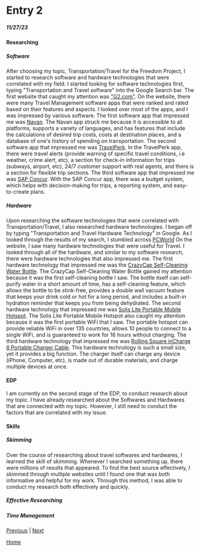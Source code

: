 # Entry 2
##### 11/27/23

#### Researching 
##### Software
After choosing my topic, Transportation/Travel for the Freedom Project, I started to research software and hardware technologies that were correlated with my field. I started looking for software technologies first, typing "Transportation and Travel software" into the Google Search bar. The first website that caught my attention was ["G2.com"](https://www.g2.com/categories/travel-management). On the website, there were many Travel Management software apps that were ranked and rated based on their features and aspects. I looked over most of the apps, and I was impressed by various software. The first software app that impressed me was [Navan](https://navan.com/). The Navan app struck me because it is accessible to all platforms, supports a variety of languages, and has features that include the calculations of desired trip costs, costs at destination places, and a database of one's history of spending on transportation. The second software app that impressed me was [TravelPerk](https://www.travelperk.com/). In the TravelPerk app, there were travel alerts (provide warning of specific travel conditions, i.e weather, crime alert, etc), a section for check-in information for trips (subways, airport, etc), 24/7 customer support with real agents, and there is a section for flexible trip sections. The third software app that impressed me was [SAP Concur](https://www.concur.com/). With the SAP Concur app, there was a budget system, which helps with decision-making for trips, a reporting system, and easy-to-create plans. 

##### Hardware
Upon researching the software technologies that were correlated with Transportation/Travel, I also researched hardware technologies. I began off by typing "Transportation and Travel Hardware Technology" in Google. As I looked through the results of my search, I stumbled across [PCWorld](https://www.pcworld.com/article/2000726/travel-gadgets-need-next-trip-or-vacation.html) On the website, I saw many hardware technologies that were useful for Travel. I looked through all of the hardware, and similar to my software research, there were hardware technologies that also impressed me. The first hardware technology that impressed me was the [CrazyCap Self-Cleaning Water Bottle](https://www.amazon.com/CrazyCap-Pro-Award-Winning-Self-Cleaning-Insulated/dp/B0B4BSYSPZ/?tag=pcworld02-20&asc_refurl=https%3A%2F%2Fwww.pcworld.com%2Farticle%2F2000726%2Ftravel-gadgets-need-next-trip-or-vacation.html&th=1). The CrazyCap Self-Cleaning Water Bottle gained my attention because it was the first self-cleaning bottle I saw. The bottle itself can self-purify water in a short amount of time, has a self-cleaning feature, which allows the bottle to be stink-free, provides a double wall vacuum feature that keeps your drink cold or hot for a long period, and includes a built-in hydration reminder that keeps you from being dehydrated. The second hardware technology that impressed me was [Solis Lite Portable Mobile Hotspot](https://www.amazon.com/Hotspot-Coverage-Connected-Devices-Technology/dp/B08YKB6VMN/?tag=pcworld02-20&asc_refurl=https://www.pcworld.com/article/2000726/travel-gadgets-need-next-trip-or-vacation.html). The Solis Lite Portable Mobile Hotspot also caught my attention because it was the first portable WiFi that I saw. The portable hotspot can provide reliable WiFi in over 135 countries, allows 10 people to connect to a single WiFi, and is guaranteed to work for 16 hours without charging. The third hardware technology that impressed me was [Rolling Square inCharge 6 Portable Charger Cable](https://www.amazon.com/inCharge-Six-One-Portable-Compatible/dp/B086WHBN3N/?tag=pcworld02-20&asc_refurl=https://www.pcworld.com/article/2000726/travel-gadgets-need-next-trip-or-vacation.html). This hardware technology is such a small size, yet it provides a big function. The charger itself can charge any device (iPhone, Computer, etc), is made out of durable materials, and charge multiple devices at once. 

#### EDP
I am currently on the second stage of the EDP, to conduct research about my topic. I have already researched about the Softwares and Hardwares that are connected with my topic. However, I still need to conduct the factors that are correlated with my issue. 

#### Skills
##### Skimming
Over the course of researching about travel softwares and hardwares, I learned the skill of skimming. Whenever I searched something up, there were millions of results that appeared. To find the best source effectively, I skimmed through multiple websites until I found one that was both informative and helpful for my work. Through this method, I was able to conduct my research both effectively and quickly. 

##### Effective Researching

##### Time Management

[Previous](entry01.md) | [Next](entry03.md)

[Home](../README.md)
